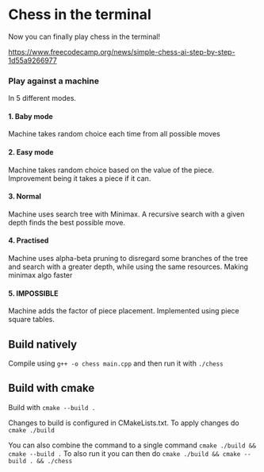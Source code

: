# Chess in the terminal
Now you can finally play chess in the terminal!

https://www.freecodecamp.org/news/simple-chess-ai-step-by-step-1d55a9266977

### Play against a machine
In 5 different modes.
#### 1. Baby mode 
Machine takes random choice each time from all possible moves

#### 2. Easy mode 
Machine takes random choice based on the value of the piece.
Improvement being it takes a piece if it can. 

#### 3. Normal
Machine uses search tree with Minimax. A recursive search with a given depth finds the best possible move. 

#### 4. Practised 
Machine uses alpha-beta pruning to disregard some branches of the tree and search with a greater depth, while using the same resources. Making minimax algo faster

#### 5. IMPOSSIBLE
Machine adds the factor of piece placement. Implemented using piece square tables.       


## Build natively
Compile using `g++ -o chess main.cpp` and then run it with `./chess`

## Build with cmake
Build with `cmake --build .`

Changes to build is configured in CMakeLists.txt. To apply changes do `cmake ./build`

You can also combine the command to a single command `cmake ./build && cmake --build .`
To also run it you can then do `cmake ./build && cmake --build . && ./chess`



